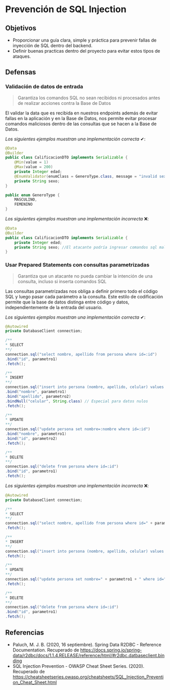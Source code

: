 # Prevención de SQL Injection

## Objetivos 

- Proporcionar una guía clara, simple y práctica para prevenir fallas de inyección de SQL dentro del backend.
- Definir buenas practicas dentro del proyecto para evitar estos tipos de ataques.

## Defensas

### Validación de datos de entrada

> Garantiza los comandos SQL no sean recibidos ni procesados antes de realizar acciones contra la Base de Datos

El validar la data que es recibida en nuestros endpoints además de evitar fallas en la aplicación y en la Base de Datos, nos permite evitar procesar comandos maliciosos dentro de las consultas que se hacen a la Base de Datos.

*Los siguientes ejemplos muestran una implementación correcta* ✔:

```java
@Data
@Builder
public class CalificacionDTO implements Serializable {
    @Min(value = 1)
    @Max(value = 200)
    private Integer edad;
    @EnumValidator(enumClass = GeneroType.class, message = "invalid sex")
    private String sexo;
}

public enum GeneroType {
    MASCULINO,
    FEMENINO
}
```

*Los siguientes ejemplos muestran una implementación incorrecta* ❌:
```java
@Data
@Builder
public class CalificacionDTO implements Serializable {
    private Integer edad;
    private String sexo; //El atacante podría ingresar comandos sql maliciosos
}
```


### Usar Prepared Statements con consultas parametrizadas

> Garantiza que un atacante no pueda cambiar la intención de una consulta, incluso si inserta comandos SQL

Las consultas parametrizadas nos obliga a definir primero todo el código SQL y luego pasar cada parámetro a la consulta. Este estilo de codificación permite que la base de datos distinga entre código y datos, independientemente de la entrada del usuario.

*Los siguientes ejemplos muestran una implementación correcta* ✔:

```java
@Autowired
private DatabaseClient connection;

/**
* SELECT
**/
connection.sql("select nombre, apellido from persona where id=:id")
.bind("id", parametro1)
.fetch();

/**
* INSERT
**/
connection.sql("insert into persona (nombre, apellido, celular) values (:nombre, :apellido, :celular)")
.bind("nombre", parametro1)
.bind("apellido", parametro2)
.bindNull("celular", String.class) // Especial para datos nulos
.fetch();

/**
* UPDATE
**/
connection.sql("update persona set nombre=:nombre where id=:id")
.bind("nombre", parametro1)
.bind("id", parametro2)
.fetch();

/**
* DELETE
**/
connection.sql("delete from persona where id=:id")
.bind("id", parametro1)
.fetch();

```

*Los siguientes ejemplos muestran una implementación incorrecta* ❌:

```java
@Autowired
private DatabaseClient connection;

/**
* SELECT
**/
connection.sql("select nombre, apellido from persona where id=" + parametro1)
.fetch();

/**
* INSERT
**/
connection.sql("insert into persona (nombre, apellido, celular) values (" + parametro1 + "," + parametro2 + ", NULL)")
.fetch();

/**
* UPDATE
**/
connection.sql("update persona set nombre=" + parametro1 + " where id=" + parametro2)
.fetch();

/**
* DELETE
**/
connection.sql("delete from persona where id=:id")
.bind("id", parametro1)
.fetch();
```

## Referencias

- Paluch, M. J. B. (2020, 16 septiembre). Spring Data R2DBC - Reference Documentation. Recuperado de https://docs.spring.io/spring-data/r2dbc/docs/1.1.4.RELEASE/reference/html/#r2dbc.datbaseclient.binding
- SQL Injection Prevention - OWASP Cheat Sheet Series. (2020). Recuperado de https://cheatsheetseries.owasp.org/cheatsheets/SQL_Injection_Prevention_Cheat_Sheet.html

